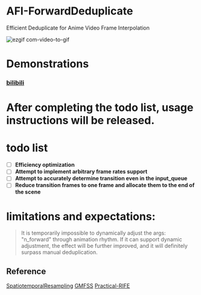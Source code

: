 # AFI-ForwardDeduplicate
Efficient Deduplicate for Anime Video Frame Interpolation

![ezgif com-video-to-gif](https://github.com/hyw-dev/AFI-ForwardDeduplicate/assets/68835291/6f03dfd8-99f4-48ad-871e-91cbd704c1e5)

#  Demonstrations
### [bilibili](https://www.bilibili.com/video/BV1py4y1A7qj)


# After completing the todo list, usage instructions will be released.

# todo list
- [ ] **Efficiency optimization**
- [ ] **Attempt to implement arbitrary frame rates support**
- [ ] **Attempt to accurately determine transition even in the input_queue**
- [ ] **Reduce transition frames to one frame and allocate them to the end of the scene**

# limitations and expectations:
> It is temporarily impossible to dynamically adjust the args: "n_forward" through animation rhythm.
> If it can support dynamic adjustment, the effect will be further improved, and it will definitely surpass manual deduplication.

## Reference
[SpatiotemporalResampling](https://github.com/hyw-dev/SpatiotemporalResampling) [GMFSS](https://github.com/98mxr/GMFSS_Fortuna) [Practical-RIFE](https://github.com/hzwer/Practical-RIFE)
